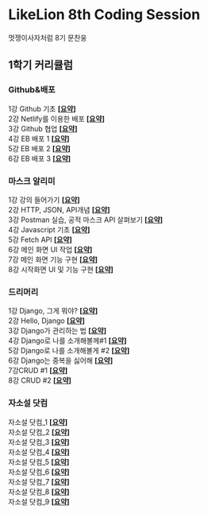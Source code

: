 # LikeLion 8th Coding Session
멋쟁이사자처럼 8기 문찬웅

## 1학기 커리큘럼

### Github&배포

1강 Github 기초 **[[요약](https://github.com/chanunga/README_Template/blob/master/Github_%EB%B0%B0%ED%8F%AC/1%EA%B0%95%20Github%20%EA%B8%B0%EC%B4%88.md)]**<br/>
2강 Netlify를 이용한 배포 **[[요약](https://github.com/chanunga/README_Template/blob/master/Github_%EB%B0%B0%ED%8F%AC/2%EA%B0%95%20Netlify%20%EB%B0%B0%ED%8F%AC.md)]**<br/>
3강 Github 협업 **[[요약](https://github.com/chanunga/README_Template/blob/master/Github_%EB%B0%B0%ED%8F%AC/3%EA%B0%95%20Github%20%ED%98%91%EC%97%85.md)]**<br/>
4강 EB 배포 1 **[[요약](https://github.com/Do-ho/README_Template/blob/master/Github_%EB%B0%B0%ED%8F%AC/Github_%EB%B0%B0%ED%8F%AC_1_4.md)]**<br/>
5강 EB 배포 2 **[[요약](https://github.com/Do-ho/README_Template/blob/master/Github_%EB%B0%B0%ED%8F%AC/Github_%EB%B0%B0%ED%8F%AC_1_5.md)]**<br/>
6강 EB 배포 3 **[[요약](https://github.com/Do-ho/README_Template/blob/master/Github_%EB%B0%B0%ED%8F%AC/Github_%EB%B0%B0%ED%8F%AC_1_6.md)]**<br/>

### 마스크 알리미

1강 강의 들어가기 **[[요약](https://github.com/chanunga/README_Template/blob/master/%EB%A7%88%EC%8A%A4%ED%81%AC%EC%95%8C%EB%A6%AC%EB%AF%B8/1%EA%B0%95%20%EB%93%A4%EC%96%B4%EA%B0%80%EA%B8%B0.md)]**<br/>
2강 HTTP, JSON, API개념 **[[요약](https://github.com/chanunga/README_Template/blob/master/%EB%A7%88%EC%8A%A4%ED%81%AC%EC%95%8C%EB%A6%AC%EB%AF%B8/2%EA%B0%95%20HTTP%2C%20JSON%2C%20API%EA%B0%9C%EB%85%90.md)]**<br/>
3강 Postman 실습, 공적 마스크 API 살펴보기 **[[요약](https://github.com/chanunga/README_Template/blob/master/%EB%A7%88%EC%8A%A4%ED%81%AC%EC%95%8C%EB%A6%AC%EB%AF%B8/3%EA%B0%95%20Postman%20%EC%8B%A4%EC%8A%B5%2C%20%EA%B3%B5%EC%A0%81%20%EB%A7%88%EC%8A%A4%ED%81%AC%20API%20%EC%82%B4%ED%8E%B4%EB%B3%B4%EA%B8%B0.md)]**<br/>
4강 Javascript 기초 **[[요약](https://github.com/chanunga/README_Template/blob/master/%EB%A7%88%EC%8A%A4%ED%81%AC%EC%95%8C%EB%A6%AC%EB%AF%B8/4%EA%B0%95%20Javascript%20%EA%B8%B0%EC%B4%88.md)]**<br/>
5강 Fetch API **[[요약](https://github.com/chanunga/README_Template/blob/master/%EB%A7%88%EC%8A%A4%ED%81%AC%EC%95%8C%EB%A6%AC%EB%AF%B8/5%EA%B0%95%20Fetch%20API.md)]**<br/>
6강 메인 화면 UI 작업 **[[요약](https://github.com/chanunga/README_Template/blob/master/%EB%A7%88%EC%8A%A4%ED%81%AC%EC%95%8C%EB%A6%AC%EB%AF%B8/6%EA%B0%95%20%EB%A9%94%EC%9D%B8%20%ED%99%94%EB%A9%B4%20UI%20%EC%9E%91%EC%97%85.md)]**<br/>
7강 메인 화면 기능 구현 **[[요약](https://github.com/chanunga/README_Template/blob/master/%EB%A7%88%EC%8A%A4%ED%81%AC%EC%95%8C%EB%A6%AC%EB%AF%B8/7%EA%B0%95%20%EB%A9%94%EC%9D%B8%20%ED%99%94%EB%A9%B4%20%EA%B8%B0%EB%8A%A5%20%EA%B5%AC%ED%98%84.md)]**<br/>
8강 시작화면 UI 및 기능 구현 **[[요약](https://github.com/chanunga/README_Template/blob/master/%EB%A7%88%EC%8A%A4%ED%81%AC%EC%95%8C%EB%A6%AC%EB%AF%B8/8%EA%B0%95%20%EC%8B%9C%EC%9E%91%ED%99%94%EB%A9%B4%20UI%20%EB%B0%8F%20%EA%B8%B0%EB%8A%A5%20%EA%B5%AC%ED%98%84.md)]**<br/>

### 드리머리

1강 Django, 그게 뭐야? **[[요약](https://github.com/chanunga/README_Template/blob/master/%EB%93%9C%EB%A6%AC%EB%A8%B8%EB%A6%AC/1%EA%B0%95%20Django%2C%20%EA%B7%B8%EA%B2%8C%20%EB%AD%90%EC%95%BC%3F.md)]**<br/>
2강 Hello, Django **[[요약](https://github.com/chanunga/README_Template/blob/master/%EB%93%9C%EB%A6%AC%EB%A8%B8%EB%A6%AC/2%EA%B0%95%20Hello%2C%20Django.md)]**<br/>
3강 Django가 관리하는 법 **[[요약](https://github.com/chanunga/README_Template/blob/master/%EB%93%9C%EB%A6%AC%EB%A8%B8%EB%A6%AC/3%EA%B0%95%20Django%EA%B0%80%20%EA%B4%80%EB%A6%AC%ED%95%98%EB%8A%94%20%EB%B2%95.md)]**<br/>
4강 Django로 나를 소개해볼께#1 **[[요약](https://github.com/chanunga/README_Template/blob/master/%EB%93%9C%EB%A6%AC%EB%A8%B8%EB%A6%AC/4%EA%B0%95%20Django%EB%A1%9C%20%EB%82%98%EB%A5%BC%20%EC%86%8C%EA%B0%9C%ED%95%B4%EB%B3%BC%EA%BB%98%20%231.md)]**<br/>
5강 Django로 나를 소개해볼게 #2 **[[요약](https://github.com/chanunga/README_Template/blob/master/%EB%93%9C%EB%A6%AC%EB%A8%B8%EB%A6%AC/5%EA%B0%95%20Django%EB%A1%9C%20%EB%82%98%EB%A5%BC%20%EC%86%8C%EA%B0%9C%ED%95%B4%EB%B3%BC%EA%B2%8C%20%232.md)]**<br/>
6강 Django는 중복을 싫어해 **[[요약](https://github.com/chanunga/README_Template/blob/master/%EB%93%9C%EB%A6%AC%EB%A8%B8%EB%A6%AC/6%EA%B0%95%20Django%EB%8A%94%20%EC%A4%91%EB%B3%B5%EC%9D%84%20%EC%8B%AB%EC%96%B4%ED%95%B4.md)]**<br/>
7강CRUD #1 **[[요약](https://github.com/chanunga/README_Template/blob/master/%EB%93%9C%EB%A6%AC%EB%A8%B8%EB%A6%AC/7%EA%B0%95CRUD%20%231.md)]**<br/>
8강 CRUD #2 **[[요약](https://github.com/chanunga/README_Template/blob/master/%EB%93%9C%EB%A6%AC%EB%A8%B8%EB%A6%AC/8%EA%B0%95%20CRUD%20%232.md)]**<br/>

### 자소설 닷컴

자소설 닷컴_1 **[[요약](https://github.com/Do-ho/README_Template/blob/master/%EC%9E%90%EC%86%8C%EC%84%A4%EB%8B%B7%EC%BB%B4/%EC%9E%90%EC%86%8C%EC%84%A4%EB%8B%B7%EC%BB%B4_1_1.md)]**<br/>
자소설 닷컴_2 **[[요약](https://github.com/Do-ho/README_Template/blob/master/%EC%9E%90%EC%86%8C%EC%84%A4%EB%8B%B7%EC%BB%B4/%EC%9E%90%EC%86%8C%EC%84%A4%EB%8B%B7%EC%BB%B4_1_2.md)]**<br/>
자소설 닷컴_3 **[[요약](https://github.com/Do-ho/README_Template/blob/master/%EC%9E%90%EC%86%8C%EC%84%A4%EB%8B%B7%EC%BB%B4/%EC%9E%90%EC%86%8C%EC%84%A4%EB%8B%B7%EC%BB%B4_1_3.md)]**<br/>
자소설 닷컴_4 **[[요약](https://github.com/Do-ho/README_Template/blob/master/%EC%9E%90%EC%86%8C%EC%84%A4%EB%8B%B7%EC%BB%B4/%EC%9E%90%EC%86%8C%EC%84%A4%EB%8B%B7%EC%BB%B4_1_4.md)]**<br/>
자소설 닷컴_5 **[[요약](https://github.com/Do-ho/README_Template/blob/master/%EC%9E%90%EC%86%8C%EC%84%A4%EB%8B%B7%EC%BB%B4/%EC%9E%90%EC%86%8C%EC%84%A4%EB%8B%B7%EC%BB%B4_1_5.md)]**<br/>
자소설 닷컴_6 **[[요약](https://github.com/Do-ho/README_Template/blob/master/%EC%9E%90%EC%86%8C%EC%84%A4%EB%8B%B7%EC%BB%B4/%EC%9E%90%EC%86%8C%EC%84%A4%EB%8B%B7%EC%BB%B4_1_6.md)]**<br/>
자소설 닷컴_7 **[[요약](https://github.com/Do-ho/README_Template/blob/master/%EC%9E%90%EC%86%8C%EC%84%A4%EB%8B%B7%EC%BB%B4/%EC%9E%90%EC%86%8C%EC%84%A4%EB%8B%B7%EC%BB%B4_1_7.md)]**<br/>
자소설 닷컴_8 **[[요약](https://github.com/Do-ho/README_Template/blob/master/%EC%9E%90%EC%86%8C%EC%84%A4%EB%8B%B7%EC%BB%B4/%EC%9E%90%EC%86%8C%EC%84%A4%EB%8B%B7%EC%BB%B4_1_8.md)]**<br/>
자소설 닷컴_9 **[[요약](https://github.com/Do-ho/README_Template/blob/master/%EC%9E%90%EC%86%8C%EC%84%A4%EB%8B%B7%EC%BB%B4/%EC%9E%90%EC%86%8C%EC%84%A4%EB%8B%B7%EC%BB%B4_1_9.md)]**<br/>
